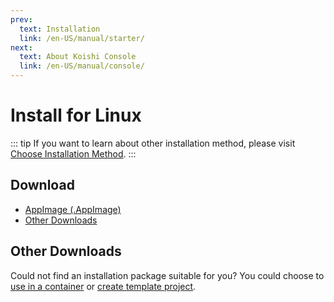 ```yaml
---
prev:
  text: Installation
  link: /en-US/manual/starter/
next:
  text: About Koishi Console
  link: /en-US/manual/console/
---
```


# Install for Linux

::: tip
If you want to learn about other installation method, please visit [Choose Installation Method](./index.md).
:::

## Download

- [AppImage (.AppImage)](https://k.ilharp.cc/linux.AppImage)
- [Other Downloads](https://github.com/koishijs/koishi-desktop/releases)

## Other Downloads

Could not find an installation package suitable for you? You could choose to [use in a container](./docker.md) or [create template project](./boilerplate.md).
